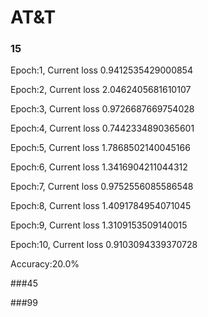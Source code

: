 # AT&T
### 15

Epoch:1,  Current loss 0.9412535429000854

Epoch:2,  Current loss 2.0462405681610107

Epoch:3,  Current loss 0.9726687669754028

Epoch:4,  Current loss 0.7442334890365601

Epoch:5,  Current loss 1.7868502140045166

Epoch:6,  Current loss 1.3416904211044312

Epoch:7,  Current loss 0.9752556085586548

Epoch:8,  Current loss 1.4091784954071045

Epoch:9,  Current loss 1.3109153509140015

Epoch:10,  Current loss 0.9103094339370728

Accuracy:20.0%

###45

###99
